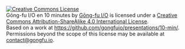 <a rel="license" href="http://creativecommons.org/licenses/by-sa/4.0/"><img alt="Creative Commons License" style="border-width:0" src="http://i.creativecommons.org/l/by-sa/4.0/88x31.png" /></a>
<br /><span xmlns:dct="http://purl.org/dc/terms/" property="dct:title">Gōng-fu I/O en 10 minutes</span> by <a xmlns:cc="http://creativecommons.org/ns#" href="http://gongfu.io/" property="cc:attributionName" rel="cc:attributionURL">Gōng-fu I/O</a> is licensed under a <a rel="license" href="http://creativecommons.org/licenses/by-sa/4.0/">Creative Commons Attribution-ShareAlike 4.0 International License</a>.
<br />Based on a work at <a xmlns:dct="http://purl.org/dc/terms/" href="https://github.com/gongfuio/presentations/10-min/" rel="dct:source">https://github.com/gongfuio/presentations/10-min/</a>.
<br />Permissions beyond the scope of this license may be available at <a xmlns:cc="http://creativecommons.org/ns#" href="contact@gongfu.io" rel="cc:morePermissions">contact@gongfu.io</a>.